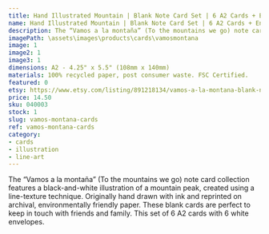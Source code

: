 ```yaml
---
title: Hand Illustrated Mountain | Blank Note Card Set | 6 A2 Cards + Envelopes
name: Hand Illustrated Mountain | Blank Note Card Set | 6 A2 Cards + Envelopes
description: The “Vamos a la montaña” (To the mountains we go) note card collection features a black-and-white illustration of a mountain peak, created using a line-texture technique. Originally hand drawn with ink and reprinted on archival, environmentally friendly paper.
imagePath: \assets\images\products\cards\vamosmontana
image: 1
image2: 1
image3: 1
dimensions: A2 - 4.25" x 5.5" (108mm x 140mm)
materials: 100% recycled paper, post consumer waste. FSC Certified.
featured: 0
etsy: https://www.etsy.com/listing/891218134/vamos-a-la-montana-blank-note-card-set-5
price: 14.50
sku: 040003
stock: 1
slug: vamos-montana-cards
ref: vamos-montana-cards
category:
- cards
- illustration
- line-art
---
```

The “Vamos a la montaña” (To the mountains we go) note card collection features a black-and-white illustration of a mountain peak, created using a line-texture technique. Originally hand drawn with ink and reprinted on archival, environmentally friendly paper. These blank cards are perfect to keep in touch with friends and family. This set of 6 A2 cards with 6 white envelopes.
